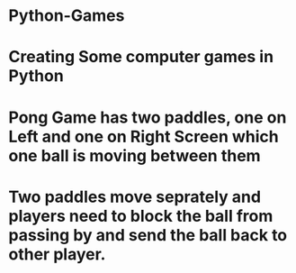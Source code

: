 # Python-Games
# Creating Some computer games in Python
# Pong Game has two paddles, one on Left and one on Right Screen which one ball is moving between them
# Two paddles move seprately and players need to block the ball from passing by and send the ball back to other player.
